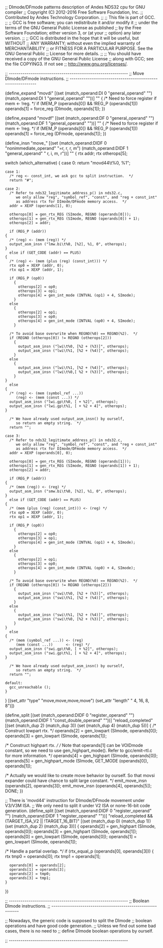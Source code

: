 ;; DImode/DFmode patterns description of Andes NDS32 cpu for GNU compiler
;; Copyright (C) 2012-2016 Free Software Foundation, Inc.
;; Contributed by Andes Technology Corporation.
;;
;; This file is part of GCC.
;;
;; GCC is free software; you can redistribute it and/or modify it
;; under the terms of the GNU General Public License as published
;; by the Free Software Foundation; either version 3, or (at your
;; option) any later version.
;;
;; GCC is distributed in the hope that it will be useful, but WITHOUT
;; ANY WARRANTY; without even the implied warranty of MERCHANTABILITY
;; or FITNESS FOR A PARTICULAR PURPOSE.  See the GNU General Public
;; License for more details.
;;
;; You should have received a copy of the GNU General Public License
;; along with GCC; see the file COPYING3.  If not see
;; <http://www.gnu.org/licenses/>.


;; -------------------------------------------------------------
;; Move DImode/DFmode instructions.
;; -------------------------------------------------------------


(define_expand "movdi"
  [(set (match_operand:DI 0 "general_operand" "")
	(match_operand:DI 1 "general_operand" ""))]
  ""
{
  /* Need to force register if mem <- !reg.  */
  if (MEM_P (operands[0]) && !REG_P (operands[1]))
    operands[1] = force_reg (DImode, operands[1]);
})

(define_expand "movdf"
  [(set (match_operand:DF 0 "general_operand" "")
	(match_operand:DF 1 "general_operand" ""))]
  ""
{
  /* Need to force register if mem <- !reg.  */
  if (MEM_P (operands[0]) && !REG_P (operands[1]))
    operands[1] = force_reg (DFmode, operands[1]);
})


(define_insn "move_<mode>"
  [(set (match_operand:DIDF 0 "nonimmediate_operand" "=r, r, r, m")
	(match_operand:DIDF 1 "general_operand"      " r, i, m, r"))]
  ""
{
  rtx addr;
  rtx otherops[5];

  switch (which_alternative)
    {
    case 0:
      return "movd44\t%0, %1";

    case 1:
      /* reg <- const_int, we ask gcc to split instruction.  */
      return "#";

    case 2:
      /* Refer to nds32_legitimate_address_p() in nds32.c,
         we only allow "reg", "symbol_ref", "const", and "reg + const_int"
         as address rtx for DImode/DFmode memory access.  */
      addr = XEXP (operands[1], 0);

      otherops[0] = gen_rtx_REG (SImode, REGNO (operands[0]));
      otherops[1] = gen_rtx_REG (SImode, REGNO (operands[0]) + 1);
      otherops[2] = addr;

      if (REG_P (addr))
	{
	  /* (reg) <- (mem (reg)) */
	  output_asm_insn ("lmw.bi\t%0, [%2], %1, 0", otherops);
	}
      else if (GET_CODE (addr) == PLUS)
	{
	  /* (reg) <- (mem (plus (reg) (const_int))) */
	  rtx op0 = XEXP (addr, 0);
	  rtx op1 = XEXP (addr, 1);

	  if (REG_P (op0))
	    {
	      otherops[2] = op0;
	      otherops[3] = op1;
	      otherops[4] = gen_int_mode (INTVAL (op1) + 4, SImode);
	    }
	  else
	    {
	      otherops[2] = op1;
	      otherops[3] = op0;
	      otherops[4] = gen_int_mode (INTVAL (op0) + 4, SImode);
	    }

	  /* To avoid base overwrite when REGNO(%0) == REGNO(%2).  */
	  if (REGNO (otherops[0]) != REGNO (otherops[2]))
	    {
	      output_asm_insn ("lwi\t%0, [%2 + (%3)]", otherops);
	      output_asm_insn ("lwi\t%1, [%2 + (%4)]", otherops);
	    }
	  else
	    {
	      output_asm_insn ("lwi\t%1, [%2 + (%4)]", otherops);
	      output_asm_insn ("lwi\t%0,[ %2 + (%3)]", otherops);
	    }
	}
      else
	{
	  /* (reg) <- (mem (symbol_ref ...))
	     (reg) <- (mem (const ...)) */
	  output_asm_insn ("lwi.gp\t%0, [ + %2]", otherops);
	  output_asm_insn ("lwi.gp\t%1, [ + %2 + 4]", otherops);
	}

      /* We have already used output_asm_insn() by ourself,
         so return an empty string.  */
      return "";

    case 3:
      /* Refer to nds32_legitimate_address_p() in nds32.c,
         we only allow "reg", "symbol_ref", "const", and "reg + const_int"
         as address rtx for DImode/DFmode memory access.  */
      addr = XEXP (operands[0], 0);

      otherops[0] = gen_rtx_REG (SImode, REGNO (operands[1]));
      otherops[1] = gen_rtx_REG (SImode, REGNO (operands[1]) + 1);
      otherops[2] = addr;

      if (REG_P (addr))
	{
	  /* (mem (reg)) <- (reg) */
	  output_asm_insn ("smw.bi\t%0, [%2], %1, 0", otherops);
	}
      else if (GET_CODE (addr) == PLUS)
	{
	  /* (mem (plus (reg) (const_int))) <- (reg) */
	  rtx op0 = XEXP (addr, 0);
	  rtx op1 = XEXP (addr, 1);

	  if (REG_P (op0))
	    {
	      otherops[2] = op0;
	      otherops[3] = op1;
	      otherops[4] = gen_int_mode (INTVAL (op1) + 4, SImode);
	    }
	  else
	    {
	      otherops[2] = op1;
	      otherops[3] = op0;
	      otherops[4] = gen_int_mode (INTVAL (op0) + 4, SImode);
	    }

	  /* To avoid base overwrite when REGNO(%0) == REGNO(%2).  */
	  if (REGNO (otherops[0]) != REGNO (otherops[2]))
	    {
	      output_asm_insn ("swi\t%0, [%2 + (%3)]", otherops);
	      output_asm_insn ("swi\t%1, [%2 + (%4)]", otherops);
	    }
	  else
	    {
	      output_asm_insn ("swi\t%1, [%2 + (%4)]", otherops);
	      output_asm_insn ("swi\t%0, [%2 + (%3)]", otherops);
	    }
	}
      else
	{
	  /* (mem (symbol_ref ...)) <- (reg)
	     (mem (const ...))      <- (reg) */
	  output_asm_insn ("swi.gp\t%0, [ + %2]", otherops);
	  output_asm_insn ("swi.gp\t%1, [ + %2 + 4]", otherops);
	}

      /* We have already used output_asm_insn() by ourself,
         so return an empty string.  */
      return "";

    default:
      gcc_unreachable ();
    }
}
  [(set_attr "type"   "move,move,move,move")
   (set_attr "length" "   4,  16,   8,   8")])

(define_split
  [(set (match_operand:DIDF 0 "register_operand"     "")
	(match_operand:DIDF 1 "const_double_operand" ""))]
  "reload_completed"
  [(set (match_dup 2) (match_dup 3))
   (set (match_dup 4) (match_dup 5))]
{
  /* Construct lowpart rtx.  */
  operands[2] = gen_lowpart (SImode, operands[0]);
  operands[3] = gen_lowpart (SImode, operands[1]);

  /* Construct highpart rtx.  */
  /* Note that operands[1] can be VOIDmode constant,
     so we need to use gen_highpart_mode().
     Refer to gcc/emit-rtl.c for more information.  */
  operands[4] = gen_highpart (SImode, operands[0]);
  operands[5] = gen_highpart_mode (SImode,
				   GET_MODE (operands[0]), operands[1]);

  /* Actually we would like to create move behavior by ourself.
     So that movsi expander could have chance to split large constant.  */
  emit_move_insn (operands[2], operands[3]);
  emit_move_insn (operands[4], operands[5]);
  DONE;
})

;; There is 'movd44' instruction for DImode/DFmode movement under V3/V3M ISA.
;; We only need to split it under V2 ISA or none-16-bit code generation.
(define_split
  [(set (match_operand:DIDF 0 "register_operand" "")
	(match_operand:DIDF 1 "register_operand" ""))]
  "reload_completed
   && (TARGET_ISA_V2 || !TARGET_16_BIT)"
  [(set (match_dup 0) (match_dup 1))
   (set (match_dup 2) (match_dup 3))]
{
  operands[2] = gen_highpart (SImode, operands[0]);
  operands[3] = gen_highpart (SImode, operands[1]);
  operands[0] = gen_lowpart (SImode, operands[0]);
  operands[1] = gen_lowpart (SImode, operands[1]);

  /* Handle a partial overlap.  */
  if (rtx_equal_p (operands[0], operands[3]))
    {
      rtx tmp0 = operands[0];
      rtx tmp1 = operands[1];

      operands[0] = operands[2];
      operands[1] = operands[3];
      operands[2] = tmp0;
      operands[3] = tmp1;
    }
})

;; -------------------------------------------------------------
;; Boolean DImode instructions.
;; -------------------------------------------------------------

;; Nowadays, the generic code is supposed to split the DImode
;; boolean operations and have good code generation.
;; Unless we find out some bad cases, there is no need to
;; define DImode boolean operations by ourself.

;; -------------------------------------------------------------
